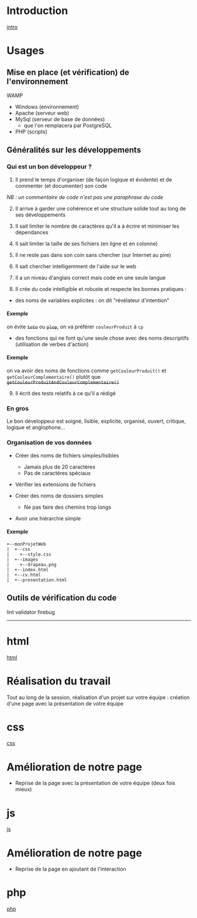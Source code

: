 # Introduction

[intro](intro.md)

# Usages

## Mise en place (et vérification) de l'environnement

WAMP

* Windows (environnement)
* Apache (serveur web)
* MySql (serveur de base de données)
  - que l'on remplacera par PostgreSQL
* PHP (scripts)

## Généralités sur les développements

### Qui est un bon développeur ?

1. Il prend le temps d'organiser (de façon logique et évidente) et de commenter (et documenter) son code

_NB : un commentaire de code n'est pas une paraphrase du code_

2. Il arrive à garder une cohérence et une structure solide tout au long de ses développements

3. Il sait limiter le nombre de caractères qu'il a à écrire et minimiser les dépendances

4. Il sait limiter la taille de ses fichiers (en ligne et en colonne)

5. Il ne reste pas dans son coin sans chercher (sur Internet au pire)

6. Il sait chercher intelligemment de l'aide sur le web

7. Il a un niveau d'anglais correct mais code en une seule langue

8. Il crée du code intelligible et robuste et respecte les bonnes pratiques :

- des noms de variables explicites : on dit "révélateur d'intention"

#### Exemple

on évite ~~`toto`~~ ou ~~`plop`~~, on va préférer `couleurProduit` à `cp`

- des fonctions qui ne font qu'une seule chose avec des noms descriptifs (utilisation de verbes d'action)

#### Exemple

on va avoir des noms de fonctions comme `getCouleurProduit()` et `getCouleurComplementaire()` plutôt que ~~`getCouleurProduitAndCouleurComplementaire()`~~

9. Il écrit des tests relatifs à ce qu'il a rédigé

### En gros

Le bon développeur est soigné, lisible, explicite, organisé, ouvert, critique, logique et anglophone...

### Organisation de vos données

- Créer des noms de fichiers simples/lisibles
  * Jamais plus de 20 caractères
  * Pas de caractères spéciaux

- Vérifier les extensions de fichiers

- Créer des noms de dossiers simples
  * Ne pas faire des chemins trop longs

- Avoir une hiérarchie simple

#### Exemple

```
+--monProjetWeb
|  +--css
|    +--style.css
|  +--images
|    +--drapeau.png
|  +--index.html
|  +--cv.html
|  +--presentation.html
```

## Outils de vérification du code

lint
validator
firebug

---

# html

[html](html.md)

# Réalisation du travail

Tout au long de la session, réalisation d'un projet sur votre équipe : création d'une page avec la présentation de votre équipe

# css

[css](css.md)


# Amélioration de notre page

* Reprise de la page avec la présentation de votre équipe (deux fois mieux)

# js

[js](js.md)

# Amélioration de notre page

* Reprise de la page en ajoutant de l'interaction

# php

[php](php.md)
